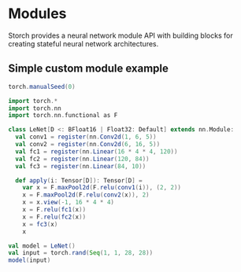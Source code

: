 # Modules

Storch provides a neural network module API with building blocks for creating stateful neural network architectures.

## Simple custom module example

```scala mdoc:invisible
torch.manualSeed(0)
```

```scala mdoc
import torch.*
import torch.nn
import torch.nn.functional as F

class LeNet[D <: BFloat16 | Float32: Default] extends nn.Module:
  val conv1 = register(nn.Conv2d(1, 6, 5))
  val conv2 = register(nn.Conv2d(6, 16, 5))
  val fc1 = register(nn.Linear(16 * 4 * 4, 120))
  val fc2 = register(nn.Linear(120, 84))
  val fc3 = register(nn.Linear(84, 10))

  def apply(i: Tensor[D]): Tensor[D] =
    var x = F.maxPool2d(F.relu(conv1(i)), (2, 2))
    x = F.maxPool2d(F.relu(conv2(x)), 2)
    x = x.view(-1, 16 * 4 * 4)
    x = F.relu(fc1(x))
    x = F.relu(fc2(x))
    x = fc3(x)
    x
```

```scala mdoc
val model = LeNet()
val input = torch.rand(Seq(1, 1, 28, 28))
model(input)
```